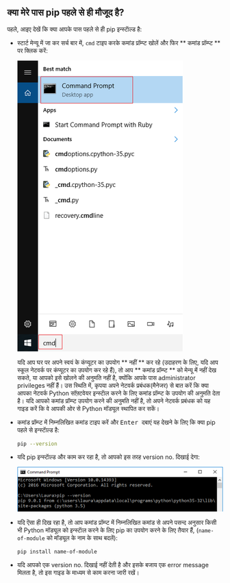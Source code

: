 ## क्या मेरे पास pip पहले से ही मौजूद है?

पहले, आइए देखें कि क्या आपके पास पहले से ही pip इन्स्टाॅल्ड है:

- स्टार्ट मेन्यू में जा कर सर्च बार में, ` cmd ` टाइप करके कमांड प्रॉम्प्ट खोलें और फिर ** कमांड प्रॉम्प्ट ** पर क्लिक करें:

    ![कमांड प्रॉम्प्ट खोलें](images/cmd-prompt.png)

    यदि आप घर पर अपने स्वयं के कंप्यूटर का उपयोग ** नहीं ** कर रहे (उदाहरण के लिए, यदि आप स्कूल नेटवर्क पर कंप्यूटर का उपयोग कर रहे हैं), तो आप ** कमांड प्रॉम्प्ट ** को मेन्यू में नहीं देख सकते, या आपको इसे खोलने की अनुमति नहीं है, क्योंकि आपके पास administrator privileges नहीं हैं। उस स्थिति में, कृपया अपने नेटवर्क प्रबंधक(मैनेजर) से बात करें कि क्या आपका नेटवर्क Python सॉफ़्टवेयर इन्स्टाॅल करने के लिए कमांड प्रॉम्प्ट के उपयोग की अनुमति देता है। यदि आपको कमांड प्रॉम्प्ट उपयोग करने की अनुमति नहीं है, तो अपने नेटवर्क प्रबंधक को यह गाइड करें कि वे आपकी ओर से Python मॉड्यूल स्थापित कर सकें।

- कमांड प्रॉम्प्ट में निम्नलिखित कमांड टाइप करें और <kbd> Enter </kbd> दबाएं यह देखने के लिए कि क्या pip पहले से इन्स्टाॅल्ड है:

    ```bash
    pip --version
    ```

- यदि pip इन्स्टाॅल्ड और काम कर रहा है, तो आपको इस तरह version no. दिखाई देगा:

    ![कमांड प्रॉम्प्ट खोलें](images/pip-working.png)

- यदि ऎसा ही दिख रहा है, तो आप कमांड प्रॉम्प्ट में निम्नलिखित कमांड से अपने पसन्द अनुसार किसी भी Python मॉड्यूल को इन्स्टाॅल करने के लिए pip का उपयोग करने के लिए तैयार हैं, (` name-of-module ` को मॉड्यूल के नाम के साथ बदलें):

    ```bash
    pip install name-of-module
    ```

- यदि आपको एक version no. दिखाई नहीं देती है और इसके बजाय एक error message मिलता है, तो इस गाइड के माध्यम से काम करना जारी रखें।
